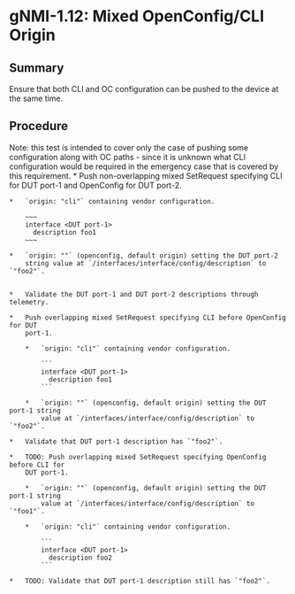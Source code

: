 # gNMI-1.12: Mixed OpenConfig/CLI Origin

## Summary

Ensure that both CLI and OC configuration can be pushed to the device at the
same time.

## Procedure

Note: this test is intended to cover only the case of pushing some configuration
along with OC paths - since it is unknown what CLI configuration would be
required in the emergency case that is covered by this requirement. * Push
non-overlapping mixed SetRequest specifying CLI for DUT port-1 and OpenConfig
for DUT port-2.

````
*   `origin: "cli"` containing vendor configuration.

    ~~~
    interface <DUT port-1>
      description foo1
    ~~~

*   `origin: ""` (openconfig, default origin) setting the DUT port-2
    string value at `/interfaces/interface/config/description` to `"foo2"`.


*   Validate the DUT port-1 and DUT port-2 descriptions through telemetry.

*   Push overlapping mixed SetRequest specifying CLI before OpenConfig for DUT
    port-1.

    *   `origin: "cli"` containing vendor configuration.

        ```
        interface <DUT port-1>
          description foo1
        ```

    *   `origin: ""` (openconfig, default origin) setting the DUT port-1 string
        value at `/interfaces/interface/config/description` to `"foo2"`.

*   Validate that DUT port-1 description has `"foo2"`.

*   TODO: Push overlapping mixed SetRequest specifying OpenConfig before CLI for
    DUT port-1.

    *   `origin: ""` (openconfig, default origin) setting the DUT port-1 string
        value at `/interfaces/interface/config/description` to `"foo1"`.

    *   `origin: "cli"` containing vendor configuration.

        ```
        interface <DUT port-1>
          description foo2
        ```

*   TODO: Validate that DUT port-1 description still has `"foo2"`.
````
